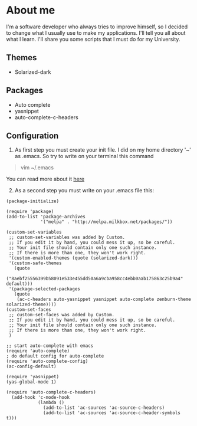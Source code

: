 # About me

I'm a software developer who always tries to improve himself, so I decided to change what I usually use to make my applications. I'll tell you all about what I learn. 
I'll share you some scripts that I must do for my University.

## Themes
- Solarized-dark

## Packages
- Auto complete
- yasnippet
- auto-complete-c-headers

## Configuration

1) As first step you must create your init file. I did on my home directory '~' as .emacs.
So try to write on your terminal this command
>vim ~/.emacs

You can read more about it [here](https://www.emacswiki.org/emacs/InitFile)

2) As a second step you must write on your .emacs file this:
```
(package-initialize)

(require 'package)
(add-to-list 'package-archives
             '("melpa" . "http://melpa.milkbox.net/packages/"))

(custom-set-variables
 ;; custom-set-variables was added by Custom.
 ;; If you edit it by hand, you could mess it up, so be careful.
 ;; Your init file should contain only one such instance.
 ;; If there is more than one, they won't work right.
 '(custom-enabled-themes (quote (solarized-dark)))
 '(custom-safe-themes
   (quote
    ("8aebf25556399b58091e533e455dd50a6a9cba958cc4ebb0aab175863c25b9a4" default)))
 '(package-selected-packages
   (quote
    (ac-c-headers auto-yasnippet yasnippet auto-complete zenburn-theme solarized-theme))))
(custom-set-faces
 ;; custom-set-faces was added by Custom.
 ;; If you edit it by hand, you could mess it up, so be careful.
 ;; Your init file should contain only one such instance.
 ;; If there is more than one, they won't work right.
 )

;; start auto-complete with emacs
(require 'auto-complete)
; do default config for auto-complete
(require 'auto-complete-config)
(ac-config-default)

(require 'yasnippet)
(yas-global-mode 1)

(require 'auto-complete-c-headers)
  (add-hook 'c-mode-hook
            (lambda ()
              (add-to-list 'ac-sources 'ac-source-c-headers)
              (add-to-list 'ac-sources 'ac-source-c-header-symbols t)))

```
